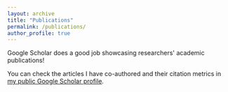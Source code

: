 ```yaml
---
layout: archive
title: "Publications"
permalink: /publications/
author_profile: true
---
```


Google Scholar does a good job showcasing researchers' academic publications! 

You can check the articles I have co-authored and their citation metrics in [my public Google Scholar profile](https://scholar.google.com/citations?user=jNLffNcAAAAJ&hl=es).
